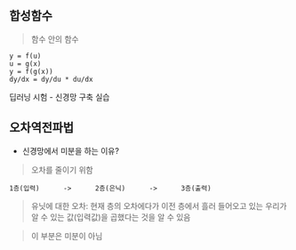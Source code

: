 ## 합성함수

> 함수 안의 함수

```
y = f(u)
u = g(x)
y = f(g(x))
dy/dx = dy/du * du/dx
```

딥러닝 시험 - 신경망 구축 실습





## 오차역전파법

- 신경망에서 미분을 하는 이유?

>  오차를 줄이기 위함

```
1층(입력)		->		2층(은닉)		->		3층(출력)

```

> 유닛에 대한 오차: 현재 층의 오차에다가 이전 층에서 흘러 들어오고 있는 우리가 알 수 있는 값(입력값)을 곱했다는 것을 알 수 있음

> 이 부분은 미분이 아님

